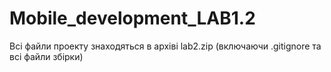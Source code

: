 # Mobile_development_LAB1.2
Всі файли проекту знаходяться в архіві lab2.zip (включаючи .gitignore та всі файли збірки)
